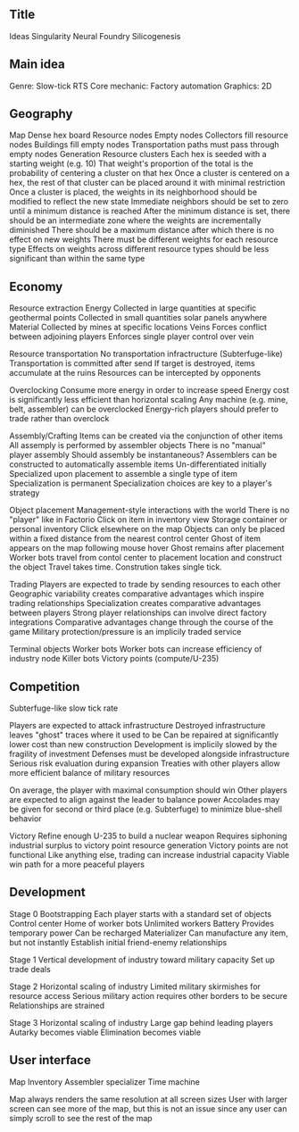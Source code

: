 ## Title

Ideas
    Singularity
    Neural Foundry
    Silicogenesis

## Main idea

Genre: Slow-tick RTS
Core mechanic: Factory automation
Graphics: 2D

## Geography

Map
    Dense hex board
    Resource nodes
    Empty nodes
        Collectors fill resource nodes
        Buildings fill empty nodes
        Transportation paths must pass through empty nodes
    Generation
        Resource clusters
            Each hex is seeded with a starting weight (e.g. 10)
            That weight's proportion of the total is the probability of centering a cluster on that hex
            Once a cluster is centered on a hex, the rest of that cluster can be placed around it with minimal restriction
            Once a cluster is placed, the weights in its neighborhood should be modified to reflect the new state
                Immediate neighbors should be set to zero until a minimum distance is reached
                After the minimum distance is set, there should be an intermediate zone where the weights are incrementally diminished
                There should be a maximum distance after which there is no effect on new weights
                There must be different weights for each resource type
                Effects on weights across different resource types should be less significant than within the same type

## Economy

Resource extraction
    Energy
        Collected in large quantities at specific geothermal points
        Collected in small quantities solar panels anywhere
    Material
        Collected by mines at specific locations
    Veins
        Forces conflict between adjoining players
        Enforces single player control over vein

Resource transportation
    No transportation infractructure (Subterfuge-like)
    Transportation is committed after send
    If target is destroyed, items accumulate at the ruins
    Resources can be intercepted by opponents

Overclocking
    Consume more energy in order to increase speed
    Energy cost is significantly less efficient than horizontal scaling
    Any machine (e.g. mine, belt, assembler) can be overclocked
    Energy-rich players should prefer to trade rather than overclock

Assembly/Crafting
    Items can be created via the conjunction of other items
    All assemply is performed by assembler objects
        There is no "manual" player assembly
    Should assembly be instantaneous?
    Assemblers can be constructed to automatically assemble items
        Un-differentiated initially
        Specialized upon placement to assemble a single type of item
        Specialization is permanent
        Specialization choices are key to a player's strategy

Object placement
    Management-style interactions with the world
        There is no "player" like in Factorio
    Click on item in inventory view
        Storage container or personal inventory
    Click elsewhere on the map
        Objects can only be placed within a fixed distance from the nearest control center
        Ghost of item appears on the map following mouse hover
        Ghost remains after placement
        Worker bots travel from contol center to placement location and construct the object
        Travel takes time. Constrution takes single tick.

Trading
    Players are expected to trade by sending resources to each other
    Geographic variability creates comparative advantages which inspire trading relationships
    Specialization creates comparative advantages between players
    Strong player relationships can involve direct factory integrations
    Comparative advantages change through the course of the game
    Military protection/pressure is an implicily traded service

Terminal objects
    Worker bots
        Worker bots can increase efficiency of industry node
    Killer bots
    Victory points (compute/U-235)

## Competition

Subterfuge-like slow tick rate

Players are expected to attack infrastructure
    Destroyed infrastructure leaves "ghost" traces where it used to be
        Can be repaired at significantly lower cost than new construction
    Development is implicily slowed by the fragility of investment
        Defenses must be developed alongside infrastructure
        Serious risk evaluation during expansion
        Treaties with other players allow more efficient balance of military resources

On average, the player with maximal consumption should win
    Other players are expected to align against the leader to balance power
    Accolades may be given for second or third place (e.g. Subterfuge) to minimize blue-shell behavior

Victory
    Refine enough U-235 to build a nuclear weapon
    Requires siphoning industrial surplus to victory point resource generation
    Victory points are not functional
    Like anything else, trading can increase industrial capacity
        Viable win path for a more peaceful players

## Development

Stage 0
    Bootstrapping
    Each player starts with a standard set of objects
        Control center
            Home of worker bots
            Unlimited workers
        Battery
            Provides temporary power
            Can be recharged
        Materializer
            Can manufacture any item, but not instantly
    Establish initial friend-enemy relationships

Stage 1
    Vertical development of industry toward military capacity
    Set up trade deals

Stage 2
    Horizontal scaling of industry
    Limited military skirmishes for resource access
    Serious military action requires other borders to be secure
    Relationships are strained

Stage 3
    Horizontal scaling of industry
    Large gap behind leading players
    Autarky becomes viable
    Elimination becomes viable

## User interface

Map
Inventory
Assembler specializer
Time machine

Map always renders the same resolution at all screen sizes
    User with larger screen can see more of the map, but this is not an issue since any user can simply scroll to see the rest of the map

